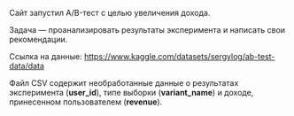 Сайт запустил A/B-тест с целью увеличения дохода.

Задача — проанализировать результаты эксперимента и написать свои рекомендации.

Ссылка на данные: https://www.kaggle.com/datasets/sergylog/ab-test-data/data

Файл CSV содержит необработанные данные о результатах эксперимента (**user_id**), типе выборки (**variant_name**) и доходе, принесенном пользователем (**revenue**).